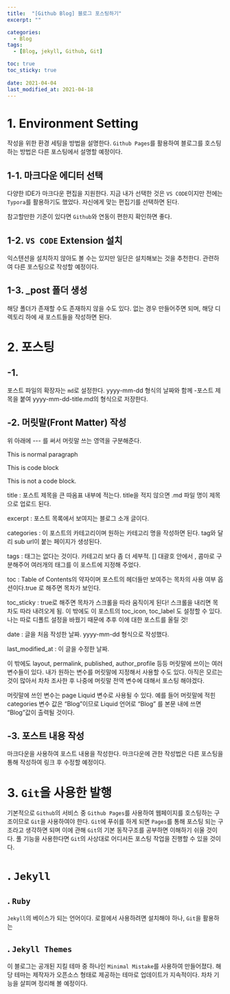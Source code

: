 ```yaml
---
title:  "[Github Blog] 블로그 포스팅하기"
excerpt: ""

categories:
  - Blog
tags:
  - [Blog, jekyll, Github, Git]

toc: true
toc_sticky: true
 
date: 2021-04-04
last_modified_at: 2021-04-18
---
```


# 1. Environment Setting
 작성을 위한 환경 세팅을 방법을 설명한다. `Github Pages`를 활용하여 블로그를 호스팅하는 방법은 다른 포스팅에서 설명할 예정이다.

## 1-1. 마크다운 에디터 선택
 다양한 IDE가 마크다운 편집을 지원한다. 지금 내가 선택한 것은 `VS CODE`이지만 전에는 `Typora`를 활용하기도 했었다. 자신에게 맞는 편집기를 선택하면 된다.

참고할만한 기준이 있다면 `Github`와 연동이 편한지 확인하면 좋다.

##  1-2. `VS CODE` Extension 설치
 익스텐션을 설치하지 않아도 볼 수는 있지만 일단은 설치해보는 것을 추천한다. 관련하여 다른 포스팅으로 작성할 예정이다. 

## 1-3. _post 폴더 생성
 해당 폴더가 존재할 수도 존재하지 않을 수도 있다. 없는 경우 만들어주면 되며, 해당 디렉토리 하에 새 포스트들을 작성하면 된다. 

# 2. 포스팅

## -1. 
 포스트 파일의 확장자는 `md`로 설정한다. yyyy-mm-dd 형식의 날짜와 함께 -포스트 제목을 붙여 yyyy-mm-dd-title.md의 형식으로 저장한다. 

## -2. 머릿말(Front Matter) 작성

위 아래에 --- 를 써서 머릿말 쓰는 영역을 구분해준다.


This is normal paragraph

  This is code block

This is not a code block.

title : 포스트 제목을 큰 따옴표 내부에 적는다. title을 적지 않으면 .md 파일 명이 제목으로 업로드 된다.

excerpt : 포스트 목록에서 보여지는 블로그 소개 글이다. 

categories : 이 포스트의 카테고리이며 원하는 카테고리 명을 작성하면 된다. tag와 달리 sub url이 붙는 페이지가 생성된다.

tags : 태그는 없다는 것이다. 카테고리 보다 좀 더 세부적. [] 대괄호 안에서 , 콤마로 구분해주어 여러개의 태그를 이 포스트에 지정해 주었다.

toc : Table of Contents의 약자이며 포스트의 헤더들만 보여주는 목차의 사용 여부 옵션이다.true 로 해주면 목차가 보인다.

toc_sticky : true로 해주면 목차가 스크롤을 따라 움직이게 된다! 스크롤을 내리면 목차도 따라 내려오게 됨. 이 밖에도 이 포스트의 toc_icon, toc_label 도 설정할 수 있다. 나는 따로 디폴트 설정을 바꿨기 때문에 추후 이에 대한 포스트를 올릴 것!

date : 글을 처음 작성한 날짜. yyyy-mm-dd 형식으로 작성했다.

last_modified_at : 이 글을 수정한 날짜.

이 밖에도 layout, permalink, published, author_profile 등등 머릿말에 쓰이는 여러 변수들이 있다. 내가 원하는 변수를 머릿말에 지정해서 사용할 수도 있다. 아직은 모르는 것이 많아서 차차 조사한 후 나중에 머릿말 전역 변수에 대해서 포스팅 해야겠다.

머릿말에 쓰인 변수는 page Liquid 변수로 사용될 수 있다. 예를 들어 머릿말에 적힌 categories 변수 값은 “Blog”이므로 Liquid 언어로 “Blog” 를 본문 내에 쓰면 “Blog”값이 출력될 것이다. 

## -3. 포스트 내용 작성
 마크다운을 사용하여 포스트 내용을 작성한다. 마크다운에 관한 작성법은 다른 포스팅을 통해 작성하여 링크 후 수정할 예정이다.

# 3. `Git`을 사용한 발행
 기본적으로 `Github`의 서비스 중 `Github Pages`를 사용하여 웹페이지를 호스팅하는 구조이므로 `Git`을 사용하여야 한다. `Git`에 푸쉬를 하게 되면 `Pages`를 통해 포스팅 되는 구조라고 생각하면 되며 이에 관해 `Git`의 기본 동작구조를 공부하면 이해하기 쉬울 것이다. 풀 기능을 사용한다면 `Git`의 사상대로 어디서든 포스팅 작업을 진행할 수 있을 것이다.

# . `Jekyll`

## . `Ruby`
 `Jekyll`의 베이스가 되는 언어이다. 로컬에서 사용하려면 설치해야 하나, `Git`을 활용하는 

## . `Jekyll Themes`
 이 블로그는 공개된 지킬 테마 중 하나인 `Minimal Mistake`를 사용하여 만들어졌다. 해당 테마는 제작자가 오픈소스 형태로 제공하는 테마로 업데이트가 지속적이다. 차차 기능을 살피며 정리해 볼 예정이다. 